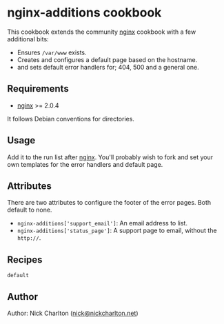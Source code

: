 # nginx-additions cookbook

This cookbook extends the community [nginx][] cookbook with a few additional bits:

* Ensures `/var/www` exists.
* Creates and configures a default page based on the hostname.
* and sets default error handlers for; 404, 500 and a general one.

## Requirements

* [nginx][] >= 2.0.4

It follows Debian conventions for directories.

## Usage

Add it to the run list after [nginx][]. You'll probably wish to fork and set your
own templates for the error handlers and default page.

## Attributes

There are two attributes to configure the footer of the error pages. Both default
to none.

* `nginx-additions['support_email']`: An email address to list.
* `nginx-additions['status_page']`: A support page to email, without the `http://`.

## Recipes

`default`

## Author

Author: Nick Charlton (<nick@nickcharlton.net>)

[nginx]: https://github.com/opscode-cookbooks/nginx
